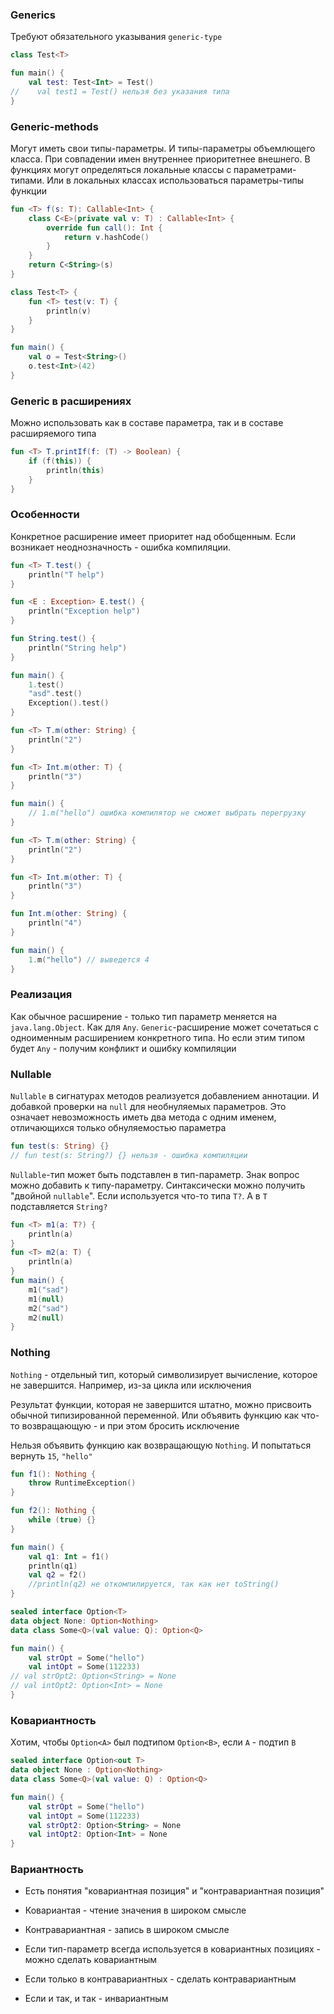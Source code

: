 ### Generics

Требуют обязательного указывания `generic-type`

```kotlin
class Test<T>

fun main() {
    val test: Test<Int> = Test()
//    val test1 = Test() нельзя без указания типа
}
```

### Generic-methods

Могут иметь свои типы-параметры. И типы-параметры объемлющего класса. При совпадении имен внутреннее
приоритетнее внешнего. В функциях могут определяться локальные классы с параметрами-типами. Или в локальных классах использоваться параметры-типы функции

```kotlin
fun <T> f(s: T): Callable<Int> {
    class C<E>(private val v: T) : Callable<Int> {
        override fun call(): Int {
            return v.hashCode()
        }
    }
    return C<String>(s)
}
```

```kotlin
class Test<T> {
    fun <T> test(v: T) {
        println(v)
    }
}

fun main() {
    val o = Test<String>()
    o.test<Int>(42)
}
```

### Generic в расширениях

Можно использовать как в составе параметра, так и в составе расширяемого типа

```kotlin
fun <T> T.printIf(f: (T) -> Boolean) {
    if (f(this)) {
        println(this)
    }
}
```

### Особенности

Конкретное расширение имеет приоритет над обобщенным. Если возникает неоднозначность - ошибка компиляции.

```kotlin
fun <T> T.test() {
    println("T help")
}

fun <E : Exception> E.test() {
    println("Exception help")
}

fun String.test() {
    println("String help")
}

fun main() {
    1.test()
    "asd".test()
    Exception().test()
}
```

```kotlin
fun <T> T.m(other: String) {
    println("2")
}

fun <T> Int.m(other: T) {
    println("3")
}

fun main() {
    // 1.m("hello") ошибка компилятор не сможет выбрать перегрузку
}
```

```kotlin
fun <T> T.m(other: String) {
    println("2")
}

fun <T> Int.m(other: T) {
    println("3")
}

fun Int.m(other: String) {
    println("4")
}

fun main() {
    1.m("hello") // выведется 4
}
```

### Реализация

Как обычное расширение - только тип параметр меняется на `java.lang.Object`. Как для `Any`.
`Generic`-расширение может сочетаться с
одноименным расширением конкретного типа. Но если этим типом будет `Any` - получим конфликт и ошибку компиляции

### Nullable

`Nullable` в сигнатурах методов реализуется
добавлением аннотации. И добавкой проверки на `null` для необнуляемых параметров. Это означает невозможность иметь два метода с одним именем, отличающихся только обнуляемостью параметра

```kotlin
fun test(s: String) {}
// fun test(s: String?) {} нельзя - ошибка компиляции
```

`Nullable`-тип может быть подставлен в тип-параметр. Знак вопрос можно добавить к типу-параметру. Синтаксически можно получить "двойной `nullable`". Если используется что-то типа `T?`. А в `T` подставляется `String?`

```kotlin
fun <T> m1(a: T?) {
    println(a)
}
fun <T> m2(a: T) {
    println(a)
}
fun main() {
    m1("sad")
    m1(null)
    m2("sad")
    m2(null)
}
```

### Nothing

`Nothing` - отдельный тип, который символизирует вычисление, которое не завершится. Например, из-за цикла или исключения

Результат функции, которая не завершится штатно, можно присвоить обычной типизированной переменной. Или объявить функцию как что-то возвращающую - и при этом бросить исключение

Нельзя объявить функцию как возвращающую `Nothing`. И попытаться вернуть `15`, `"hello"`

```kotlin
fun f1(): Nothing {
    throw RuntimeException()
}

fun f2(): Nothing {
    while (true) {}
}

fun main() {
    val q1: Int = f1()
    println(q1)
    val q2 = f2()
    //println(q2) не откомпилируется, так как нет toString()
}
```

```kotlin
sealed interface Option<T>
data object None: Option<Nothing>
data class Some<Q>(val value: Q): Option<Q>

fun main() {
    val strOpt = Some("hello")
    val intOpt = Some(112233)
// val strOpt2: Option<String> = None
// val intOpt2: Option<Int> = None
}
```

### Ковариантность

Хотим, чтобы `Option<A>` был подтипом `Option<B>`, если `A` - подтип `B`

```kotlin
sealed interface Option<out T>
data object None : Option<Nothing>
data class Some<Q>(val value: Q) : Option<Q>

fun main() {
    val strOpt = Some("hello")
    val intOpt = Some(112233)
    val strOpt2: Option<String> = None
    val intOpt2: Option<Int> = None
}
```

### Вариантность

- Есть понятия "ковариантная позиция" и "контравариантная позиция"

- Ковариантая - чтение значения в широком смысле

- Контравариантная - запись в широком смысле

- Если тип-параметр всегда используется в ковариантных позициях - можно сделать ковариантным

- Если только в контравариантных - сделать контравариантным

- Если и так, и так - инвариантным